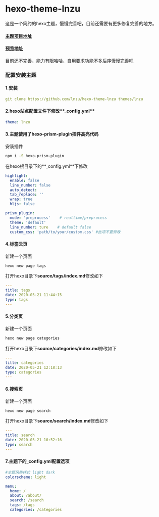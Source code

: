 # hexo-theme-lnzu
这是一个简约的hexo主题，慢慢完善吧，目前还需要有更多修复完善的地方。
#### [主题项目地址](https://github.com/lnzu/hexo-theme-lnzu)
#### [预览地址](https://lnzu.github.io)
目前还不完善，能力有限哈哈，自用要求功能不多后序慢慢完善吧
### 配置安装主题

#### 1.安装
```yaml
git clone https://github.com/lnzu/hexo-theme-lnzu themes/lnzu
```

#### 2.hexo站点配置文件下修改**_config.yml**
```yaml
theme: lnzu
```

#### 3.主题使用了**hexo-prism-plugin**插件高亮代码
安装插件
```bash
npm i -S hexo-prism-plugin
```
在hexo根目录下的**_config.yml**下修改
```yaml
highlight:
  enable: false
  line_number: false
  auto_detect: 
  tab_replace: ''
  wrap: true
  hljs: false

prism_plugin:
  mode: 'preprocess'    # realtime/preprocess
  theme: 'default'
  line_number: ture    # default false
  custom_css: 'path/to/your/custom.css' #此项不要修改
```

#### 4.标签云页
新建一个页面
```bash
hexo new page tags
```
打开hexo目录下**source/tags/index.md**修改如下
```yaml
---
title: tags
date: 2020-05-21 11:44:15
type: tags
---
```

#### 5.分类页
新建一个页面
```bash
hexo new page categories
```
打开hexo目录下**source/categories/index.md**修改如下
```yaml
---
title: categories
date: 2020-05-21 12:18:13
type: categories
---
```

#### 6.搜索页
新建一个页面
```bash
hexo new page search
```
打开hexo目录下**source/search/index.md**修改如下
```yaml
---
title: search
date: 2020-05-21 10:52:16
type: search
---
```

#### 7.主题下的_config.yml配置选项
```yaml
#主题风格样式 light dark
colorscheme: light

menu:
  home: /
  about: /about/
  search: /search
  tags: /tags
  categories: /categories
```







